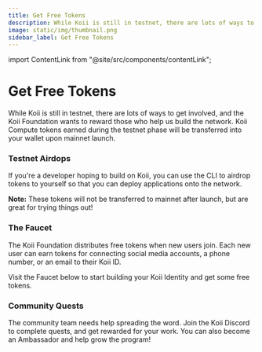 ```yaml
---
title: Get Free Tokens
description: While Koii is still in testnet, there are lots of ways to get involved.
image: static/img/thumbnail.png
sidebar_label: Get Free Tokens
---
```


import ContentLink from "@site/src/components/contentLink";

# Get Free Tokens

While Koii is still in testnet, there are lots of ways to get involved, and the Koii Foundation wants to reward those who help us build the network. Koii Compute tokens earned during the testnet phase will be transferred into your wallet upon mainnet launch.&#x20;

### Testnet Airdops

If you're a developer hoping to build on Koii, you can use the CLI to airdrop tokens to yourself so that you can deploy applications onto the network.&#x20;

**Note:** These tokens will not be transferred to mainnet after launch, but are great for trying things out!

<ContentLink
  title='Using the Koii CLI'
  link='/develop/koii-software-toolkit-sdk/using-the-cli'
  iconType='copy'
/>

### The Faucet

The Koii Foundation distributes free tokens when new users join. Each new user can earn tokens for connecting social media accounts, a phone number, or an email to their Koii ID.

Visit the Faucet below to start building your Koii Identity and get some free tokens.

<ContentLink
  title='Faucet | Koii Network'
  link='https://faucet.koii.live/'
  imageLink='https://faucet.koii.live/favicon.ico'
/>

### Community Quests

The community team needs help spreading the word. Join the Koii Discord to complete quests, and get rewarded for your work. You can also become an Ambassador and help grow the program!

<ContentLink
  title='How You can help with Koii'
  link='https://blog.koii.network/How-YOU-can-help-Koii/'
  description='Koii'
/>

###
